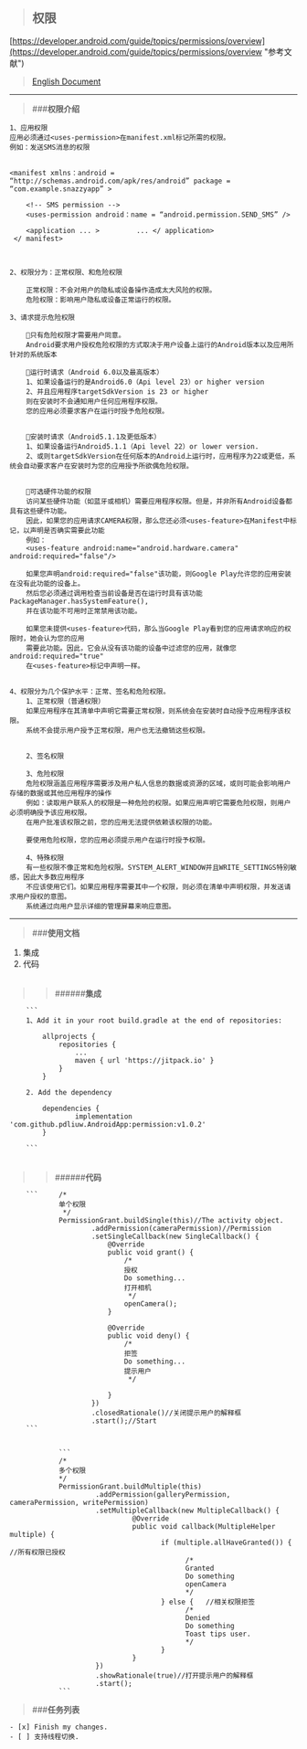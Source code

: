 > ## **权限**

[https://developer.android.com/guide/topics/permissions/overview](https://developer.android.com/guide/topics/permissions/overview "参考文献")

>[English Document](https://github.com/pdliuw/AndroidApp/blob/master/permission/README_EN.md "English Document")

----------

> ###**权限介绍**

    1、应用权限
    应用必须通过<uses-permission>在manifest.xml标记所需的权限。
    例如：发送SMS消息的权限


    <manifest xmlns：android = “http://schemas.android.com/apk/res/android” package = “com.example.snazzyapp” >

        <!-- SMS permission -->
        <uses-permission android：name = “android.permission.SEND_SMS” />

        <application ... >         ... </ application>
     </ manifest>



    2、权限分为：正常权限、和危险权限

        正常权限：不会对用户的隐私或设备操作造成太大风险的权限。
        危险权限：影响用户隐私或设备正常运行的权限。

    3、请求提示危险权限

        🔺只有危险权限才需要用户同意。
        Android要求用户授权危险权限的方式取决于用户设备上运行的Android版本以及应用所针对的系统版本

        🔺运行时请求（Android 6.0以及最高版本）
        1、如果设备运行的是Android6.0（Api level 23）or higher version
        2、并且应用程序targetSdkVersion is 23 or higher
        则在安装时不会通知用户任何应用程序权限。
        您的应用必须要求客户在运行时授予危险权限。


        🔺安装时请求（Android5.1.1及更低版本）
        1、如果设备运行Android5.1.1（Api level 22）or lower version.
        2、或则targetSdkVersion在任何版本的Android上运行时，应用程序为22或更低，系统会自动要求客户在安装时为您的应用授予所欲偶危险权限。


        🔺可选硬件功能的权限
        访问某些硬件功能（如蓝牙或相机）需要应用程序权限。但是，并非所有Android设备都具有这些硬件功能。
        因此，如果您的应用请求CAMERA权限，那么您还必须<uses-feature>在Manifest中标记，以声明是否确实需要此功能
        例如：
        <uses-feature android:name="android.hardware.camera" android:required="false"/>

        如果您声明android:required="false"该功能，则Google Play允许您的应用安装在没有此功能的设备上。
        然后您必须通过调用检查当前设备是否在运行时具有该功能PackageManager.hasSystemFeature(),
        并在该功能不可用时正常禁用该功能。

        如果您未提供<uses-feature>代码，那么当Google Play看到您的应用请求响应的权限时，她会认为您的应用
        需要此功能。因此，它会从没有该功能的设备中过滤您的应用，就像您android:required="true"
        在<uses-feature>标记中声明一样。


    4、权限分为几个保护水平：正常、签名和危险权限。
        1、正常权限（普通权限）
        如果应用程序在其清单中声明它需要正常权限，则系统会在安装时自动授予应用程序该权限。
        系统不会提示用户授予正常权限，用户也无法撤销这些权限。


        2、签名权限

        3、危险权限
        危险权限涵盖应用程序需要涉及用户私人信息的数据或资源的区域，或则可能会影响用户存储的数据或其他应用程序的操作
        例如：读取用户联系人的权限是一种危险的权限。如果应用声明它需要危险权限，则用户必须明确授予该应用权限。
        在用户批准该权限之前，您的应用无法提供依赖该权限的功能。

        要使用危险权限，您的应用必须提示用户在运行时授予权限。

        4、特殊权限
        有一些权限不像正常和危险权限。SYSTEM_ALERT_WINDOW并且WRITE_SETTINGS特别敏感，因此大多数应用程序
        不应该使用它们。如果应用程序需要其中一个权限，则必须在清单中声明权限，并发送请求用户授权的意图。
        系统通过向用户显示详细的管理屏幕来响应意图。


----------

> ###**使用文档**
1. 集成
2. 代码


######

>>######**集成**

		```	
		1、Add it in your root build.gradle at the end of repositories:

			allprojects {
				repositories {
					...
					maven { url 'https://jitpack.io' }
				}
			}

		2. Add the dependency

			dependencies {
			        implementation 'com.github.pdliuw.AndroidApp:permission:v1.0.2'
			}

		```
	
######
>>######**代码**

        ```		/*
                单个权限
                 */
                PermissionGrant.buildSingle(this)//The activity object.
                        .addPermission(cameraPermission)//Permission
                        .setSingleCallback(new SingleCallback() {
                            @Override
                            public void grant() {
                                /*
                                授权
                                Do something...
                                打开相机
                                 */
                                openCamera();
                            }

                            @Override
                            public void deny() {
                                /*
                                拒签
                                Do something...
                                提示用户
                                 */
                               
                            }
                        })
                        .closedRationale()//关闭提示用户的解释框
                        .start();//Start
		```
                

 				```
                /*
                多个权限
                */
                PermissionGrant.buildMultiple(this)
                         .addPermission(galleryPermission, cameraPermission, writePermission)
                         .setMultipleCallback(new MultipleCallback() {
                                  @Override
                                  public void callback(MultipleHelper multiple) {
                                         if (multiple.allHaveGranted()) { //所有权限已授权
                                               /*
                                               Granted
                                               Do something
                                               openCamera
                                               */
                                         } else {	//相关权限拒签
                                               /*
                                               Denied
                                               Do something
                                               Toast tips user.
                                               */
                                         }
                                  }
                         })
                         .showRationale(true)//打开提示用户的解释框
                         .start();
        		```

>###**任务列表**

	- [x] Finish my changes.
	- [ ] 支持线程切换.



